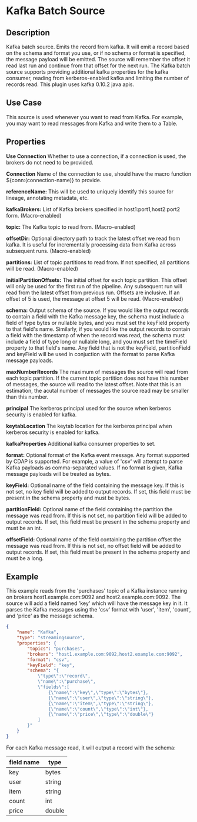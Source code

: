# Kafka Batch Source


Description
-----------
Kafka batch source. Emits the record from kafka. It will emit a record based on the schema and format 
you use, or if no schema or format is specified, the message payload will be emitted. The source will 
remember the offset it read last run and continue from that offset for the next run.
The Kafka batch source supports providing additional kafka properties for the kafka consumer, 
reading from kerberos-enabled kafka and limiting the number of records read. This plugin uses kafka 0.10.2 java apis.

Use Case
--------
This source is used whenever you want to read from Kafka. For example, you may want to read messages
from Kafka and write them to a Table.


Properties
----------
**Use Connection** Whether to use a connection, if a connection is used, 
the brokers do not need to be provided.

**Connection** Name of the connection to use, should have the macro function ${conn:(connection-name)} to provide.

**referenceName:** This will be used to uniquely identify this source for lineage, annotating metadata, etc.

**kafkaBrokers:** List of Kafka brokers specified in host1:port1,host2:port2 form. (Macro-enabled)

**topic:** The Kafka topic to read from. (Macro-enabled)

**offsetDir:** Optional directory path to track the latest offset we read from kafka. It is useful for incrementally
processing data from Kafka across subsequent runs. (Macro-enabled)

**partitions:** List of topic partitions to read from. If not specified, all partitions will be read. (Macro-enabled)

**initialPartitionOffsets:** The initial offset for each topic partition. This offset will only be used for the 
first run of the pipeline. Any subsequent run will read from the latest offset from previous run. 
Offsets are inclusive. If an offset of 5 is used, the message at offset 5 will be read. (Macro-enabled)

**schema:** Output schema of the source. If you would like the output records to contain a field with the
Kafka message key, the schema must include a field of type bytes or nullable bytes, and you must set the
keyField property to that field's name. Similarly, if you would like the output records to contain a field with
the timestamp of when the record was read, the schema must include a field of type long or nullable long, and you
must set the timeField property to that field's name. Any field that is not the keyField, partitionField and keyField
 will be used in conjuction with the format to parse Kafka message payloads.
 
**maxNumberRecords** The maximum of messages the source will read from each topic partition. 
If the current topic partition does not have this number of messages, the source will read to the latest offset. 
Note that this is an estimation, the acutal number of messages the source read may be smaller than this number. 

**principal** The kerberos principal used for the source when kerberos security is enabled for kafka.
 
**keytabLocation** The keytab location for the kerberos principal when kerberos security is enabled for kafka.

**kafkaProperties** Additional kafka consumer properties to set.

**format:** Optional format of the Kafka event message. Any format supported by CDAP is supported.
For example, a value of 'csv' will attempt to parse Kafka payloads as comma-separated values.
If no format is given, Kafka message payloads will be treated as bytes.

**keyField:** Optional name of the field containing the message key.
If this is not set, no key field will be added to output records.
If set, this field must be present in the schema property and must be bytes.

**partitionField:** Optional name of the field containing the partition the message was read from.
If this is not set, no partition field will be added to output records.
If set, this field must be present in the schema property and must be an int.

**offsetField:** Optional name of the field containing the partition offset the message was read from.
If this is not set, no offset field will be added to output records.
If set, this field must be present in the schema property and must be a long.


Example
-------
This example reads from the 'purchases' topic of a Kafka instance running
on brokers host1.example.com:9092 and host2.example.com:9092. The source will add
a field named 'key' which will have the message key in it. It parses the Kafka messages 
using the 'csv' format with 'user', 'item', 'count', and 'price' as the message schema.

```json
{
    "name": "Kafka",
    "type": "streamingsource",
    "properties": {
        "topics": "purchases",
        "brokers": "host1.example.com:9092,host2.example.com:9092",
        "format": "csv",
        "keyField": "key",
        "schema": "{
            \"type\":\"record\",
            \"name\":\"purchase\",
            \"fields\":[
                {\"name\":\"key\",\"type\":\"bytes\"},
                {\"name\":\"user\",\"type\":\"string\"},
                {\"name\":\"item\",\"type\":\"string\"},
                {\"name\":\"count\",\"type\":\"int\"},
                {\"name\":\"price\",\"type\":\"double\"}
            ]
        }"
    }
}
```

For each Kafka message read, it will output a record with the schema:

| field name  | type             |
| ----------- | ---------------- |
| key         | bytes            |
| user        | string           |
| item        | string           |
| count       | int              |
| price       | double           |
